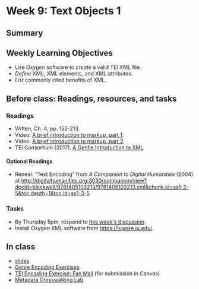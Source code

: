 # Week 9: Text Objects 1


## Summary
 

## Weekly Learning Objectives
 - Use _Oxygen_ software to _create_ a valid TEI XML file.
 - _Define_ XML, XML elements, and XML attributes.
 - _List_ commonly cited benefits of XML.

## Before class: Readings, resources, and tasks
### Readings
- Witten, Ch. 4, pp. 152-213.
- Video: [A brief introduction to markup, part 1](https://www.youtube.com/watch?v=Z2Nsq613uHk).
- Video: [A brief introduction to markup, part 2](https://www.youtube.com/watch?v=JhhKyyP0e18).
- TEI Consortium (2017). [A Gentle Introduction to XML](http://www.tei-c.org/release/doc/tei-p5-doc/en/html/SG.html)

#### Optional Readings
- Renear. “Text Encoding” from _A Companion to Digital Humanities_ (2004) at <http://digitalhumanities.org:3030/companion/view?docId=blackwell/9781405103213/9781405103213.xml&chunk.id=ss1-3-5&toc.depth=1&toc.id=ss1-3-5>.

### Tasks
- By Thursday 5pm, respond to [this week's discussion](https://iu.instructure.com/courses/2252765/discussion_topics/13841508).
- Install Oxygen XML software from <https://iuware.iu.edu/>.

## In class
- [slides](https://jawalsh.github.io/Z652_reveal.js/week09.html)
- [Genre Encoding Exercises](https://dcl.ils.indiana.edu/teiworkshop/genres.html)
- [TEI Encoding Exercise: Fan Mail](assignment_tei_encoding_exercise.html) (for submission in Canvas)
- [Metadata Crosswalking Lab](lab_metadata_crosswalk.md)
